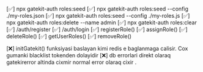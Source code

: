 [✅] npx gatekit-auth roles:seed
[✅] npx gatekit-auth roles:seed --config ./my-roles.json
[✅] npx gatekit-auth roles:seed --config ./my-roles.js
[✅] npx gatekit-auth roles:delete --name admin
[✅] npx gatekit-auth roles:clear 
[✅] /auth/register
[✅] /auth/login
[✅] registerRole()
[✅] assignRole()
[✅] deleteRole()
[✅] getUserRoles()
[✅] removeRole()



[❌] initGatekit() funksiyasi baslayan kimi redis e baglanmaga calisir. Cox gumanki  blacklist tokenden dolayidir
[❌] db errorlari direkt olaraq gatekirerror altinda cixmir normal error olaraq cixir .

